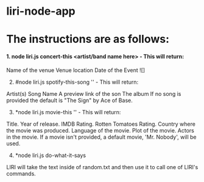 # liri-node-app

# The instructions are as follows:

#### 1. node liri.js concert-this <artist/band name here> - This will return:
Name of the venue
Venue location
Date of the Event
![]

2. #node liri.js spotify-this-song '<song name here>' - This will return:

Artist(s)
Song Name
A preview link of the son
The album
If no song is provided the default is "The Sign" by Ace of Base.

3. *node liri.js movie-this '<movie name here>' - This will return:

Title.
Year of release.
IMDB Rating.
Rotten Tomatoes Rating.
Country where the movie was produced.
Language of the movie.
Plot of the movie.
Actors in the movie.
If a movie isn't provided, a default movie, 'Mr. Nobody', will be used.

4. *node liri.js do-what-it-says

LIRI will take the text inside of random.txt and then use it to call one of LIRI's commands.
